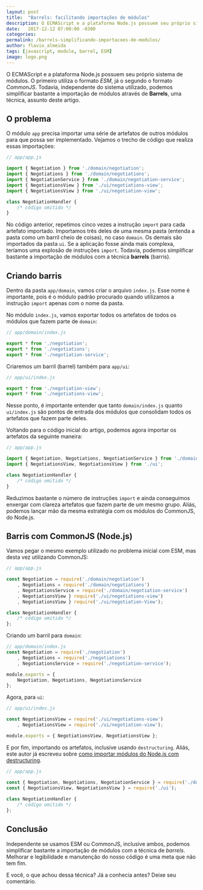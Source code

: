 ```yaml
---
layout: post
title:  "Barrels: facilitando importações de módulos"
description: O ECMAScript e a plataforma Node.js possuem seu próprio sistema de módulos. O primeiro utiliza o formato ESM, já o segundo o formato CommonJS. Todavia, independente do sistema utilizado, podemos simplificar bastante a importação de módulos através de Barrels, uma técnica, assunto deste artigo. 
date:   2017-12-12 07:00:00 -0300
categories:
permalink: /barrels-simplificando-importacoes-de-modulos/
author: flavio_almeida
tags: [javascript, module, barrel, ESM]
image: logo.png
---
```


O ECMAScript e a plataforma Node.js possuem seu próprio sistema de módulos. O primeiro utiliza o formato *ESM*, já o segundo o formato *CommonJS*. Todavia, independente do sistema utilizado, podemos simplificar bastante a importação de módulos através de **Barrels**, uma técnica, assunto deste artigo.

## O problema

O módulo `app` precisa importar uma série de artefatos de outros módulos para que possa ser implementado. Vejamos o trecho de código que realiza essas importações: 

```javascript 
// app/app.js

import { Negotiation } from './domain/negotiation';
import { Negotiations } from './domain/negotiations';
import { NegotiationService } from './domain/negotiation-service';
import { NegotiationsView } from './ui/negotiations-view';
import { NegotiationsView } from './ui/negotiation-view';

class NegotiationHandler {
    /* código omitido */
}
```

No código anterior, repetimos cinco vezes a instrução `import` para cada artefato importado. Importamos três deles de uma mesma pasta (entenda a pasta como um barril cheio de coisas), no caso `domain`. Os demais são importados da pasta `ui`. Se a aplicação fosse ainda mais complexa, teríamos uma explosão de instruções `import`. Todavia, podemos simplificar bastante a importação de módulos com a técnica **barrels** (barris).

## Criando barris

Dentro da pasta `app/domain`, vamos criar o arquivo `index.js`. Esse nome é importante, pois é o módulo padrão procurado quando utilizamos a instrução `import` apenas com o nome da pasta.

No módulo `index.js`, vamos exportar todos os artefatos de todos os módulos que fazem parte de `domain`:

```javascript
// app/domain/index.js

export * from './negotiation';
export * from './negotiations';
export * from './negotiation-service';
```

Criaremos um barril (barrel) também para `app/ui`:

```javascript
// app/ui/index.js

export * from './negotiation-view';
export * from './negotiations-view';
```

Nesse ponto, é importante entender que tanto `domain/index.js` quanto `ui/index.js` são pontos de entrada dos módulos que consolidam todos os artefatos que fazem parte deles. 

Voltando para o código inicial do artigo, podemos agora importar os artefatos da seguinte maneira:

```javascript 
// app/app.js

import { Negotiation, Negotiations, NegotiationService } from './domain';
import { NegotiationsView, NegotiationsView } from './ui';

class NegotiationHandler {
    /* código omitido */
}
```

Reduzimos bastante o número de instruções `import` e ainda conseguimos enxergar com clareza artefatos que fazem parte de um mesmo grupo. Aliás, podemos lançar mão da mesma estratégia com os módulos do CommonJS, do Node.js.

## Barris com CommonJS (Node.js)

Vamos pegar o mesmo exemplo utilizado no problema inicial com ESM, mas desta vez utilizando CommonJS:

```javascript 
// app/app.js

const Negotiation = require('./domain/negotiation')
    , Negotiations = require('./domain/negotiations')
    , NegotiationsService = require('./domain/negotiation-service')
    , NegotiationsView } require('./ui/negotiations-view')
    , NegotiationsView } require('./ui/negotiation-View');

class NegotiationHandler {
    /* código omitido */
};
```

Criando um barril para `domain`:

```javascript
// app/domain/index.js
const Negotiation = require('./negotiation')
    , Negotiations = require('./negotiations')
    , NegotiationsService = require('./negotiation-service');

module.exports = { 
    Negotiation, Negotiations, NegotiationsService 
};
```
Agora, para `ui`:

```javascript
// app/ui/index.js

const NegotiationsView = require('./ui/negotiations-view')
    , NegotiationsView = require('./ui/negotiation-view');

module.exports = { NegotiationsView, NegotiationsView };
```

E por fim, importando os artefatos, inclusive usando `destructuring`. Aliás, este autor já escreveu sobre <a href="http://cangaceirojavascript.com.br/importando-modulos-do-nodejs-com-destructuring/" target="_blank">como importar módulos do Node.js com destructuring</a>.

```javascript 
// app/app.js

const { Negotiation, Negotiations, NegotiationService } = require('./domain');
const { NegotiationsView, NegotiationsView } = require('./ui');
    
class NegotiationHandler {
    /* código omitido */
};
```

## Conclusão

Independente se usamos ESM ou CommonJS, inclusive ambos, podemos simplificar bastante a importação de módulos com a técnica de *barrels*. Melhorar e legibilidade e manutenção do nosso código é uma meta que não tem fim.

E você, o que achou dessa técnica? Já a conhecia antes? Deixe seu comentário.
